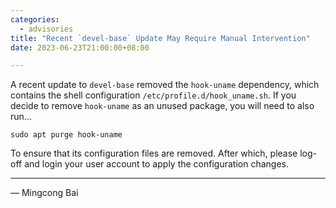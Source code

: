 ```yaml
---
categories:
  - advisories
title: "Recent `devel-base` Update May Require Manual Intervention"
date: 2023-06-23T21:00:00+08:00

---
```


A recent update to `devel-base` removed the `hook-uname` dependency, which
contains the shell configuration `/etc/profile.d/hook_uname.sh`. If you decide
to remove `hook-uname` as an unused package, you will need to also run...

```
sudo apt purge hook-uname
```

To ensure that its configuration files are removed. After which, please log-off
and login your user account to apply the configuration changes.

---

— Mingcong Bai
